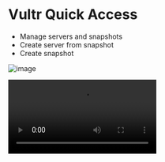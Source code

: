 # Vultr Quick Access

- Manage servers and snapshots
- Create server from snapshot
- Create snapshot

![image](https://user-images.githubusercontent.com/4312115/43512986-2bc580c8-95af-11e8-802e-8cde398bfde1.gif)

![README.mp4](/README.mp4?raw=true)
